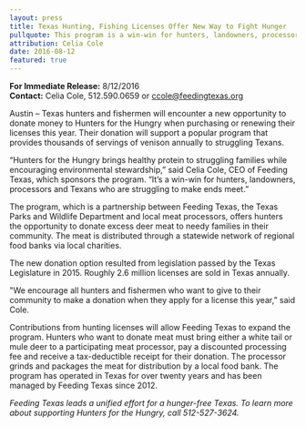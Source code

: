 ```yaml
---
layout: press
title: Texas Hunting, Fishing Licenses Offer New Way to Fight Hunger
pullquote: This program is a win-win for hunters, landowners, processors and Texans who are struggling to make ends meet.
attribution: Celia Cole
date: 2016-08-12
featured: true
---  
```

**For Immediate Release:** 8/12/2016     
**Contact:** Celia Cole, 512.590.0659 or ccole@feedingtexas.org

Austin – Texas hunters and fishermen will encounter a new opportunity to donate money to Hunters for the Hungry when purchasing or renewing their licenses this year. Their donation will support a popular program that provides thousands of servings of venison annually to struggling Texans.
 
“Hunters for the Hungry brings healthy protein to struggling families while encouraging environmental stewardship,” said Celia Cole, CEO of Feeding Texas, which sponsors the program. “It’s a win-win for hunters, landowners, processors and Texans who are struggling to make ends meet.”
 
The program, which is a partnership between Feeding Texas, the Texas Parks and Wildlife Department and local meat processors, offers hunters the opportunity to donate excess deer meat to needy families in their community. The meat is distributed through a statewide network of regional food banks via local charities.

The new donation option resulted from legislation passed by the Texas Legislature in 2015. Roughly 2.6 million licenses are sold in Texas annually.

"We encourage all hunters and fishermen who want to give to their community to make a donation when they apply for a license this year,” said Cole. 

Contributions from hunting licenses will allow Feeding Texas to expand the program. Hunters who want to donate meat must bring either a white tail or mule deer to a participating meat processor, pay a discounted processing fee and receive a tax-deductible receipt for their donation. The processor grinds and packages the meat for distribution by a local food bank. The program has operated in Texas for over twenty years and has been managed by Feeding Texas since 2012.
 
*Feeding Texas leads a unified effort for a hunger-free Texas. To learn more about supporting Hunters for the Hungry, call 512-527-3624.*
